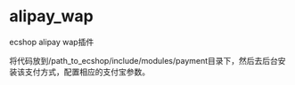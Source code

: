 # alipay_wap
ecshop alipay wap插件

将代码放到/path_to_ecshop/include/modules/payment目录下，然后去后台安装该支付方式，配置相应的支付宝参数。